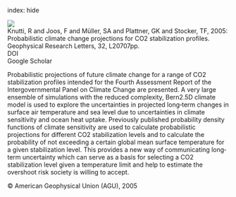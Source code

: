 index: hide

<div class="Citation">
    <div class="Citation-thumb CitationThumb-linked"  data-href="https://doi.org/10.1029/2005gl023294">
      <img src="https://static.claimspace.cloud/climate-study-static/refs/thumbs/12/Knutti_et_al_2005-thumb.png" />
    </div>

  <div class="Citation-body">
    <div class="Citation-text">Knutti, R and Joos, F and Müller, SA and Plattner, GK and Stocker, TF, 2005: Probabilistic climate change projections for CO2 stabilization profiles. <span class="Article-journal">Geophysical Research Letters, </span><span class="Article-volume">32, </span>L20707pp.</div>
    <div class="Citation-links">
      <div class="CitationLink" data-href="https://doi.org/10.1029/2005gl023294">
        <div class="CitationLink-icon CitationLink-Doi"></div>
        <div class="CitationLink-text">DOI</div>
      </div>
      <div class="CitationLink" data-href="https://scholar.google.com/scholar?q=10.1029/2005gl023294">
        <div class="CitationLink-icon CitationLink-Scholar"></div>
        <div class="CitationLink-text">Google Scholar</div>
      </div>
    </div>
  </div>
</div>

Probabilistic projections of future climate change for a range of CO2 stabilization profiles intended for the Fourth Assessment Report of the Intergovernmental Panel on Climate Change are presented. A very large ensemble of simulations with the reduced complexity, Bern2.5D climate model is used to explore the uncertainties in projected long‐term changes in surface air temperature and sea level due to uncertainties in climate sensitivity and ocean heat uptake. Previously published probability density functions of climate sensitivity are used to calculate probabilistic projections for different CO2 stabilization levels and to calculate the probability of not exceeding a certain global mean surface temperature for a given stabilization level. This provides a new way of communicating long‐term uncertainty which can serve as a basis for selecting a CO2 stabilization level given a temperature limit and help to estimate the overshoot risk society is willing to accept.

<div class="Citation-copy">
&copy; American Geophysical Union (AGU), 2005
</div>